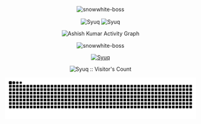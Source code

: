 <p align="center"><img src="https://github-readme-streak-stats.herokuapp.com/?user=Syuq&theme=black-ice&hide_border=true&stroke=0000&background=0D1117&ring=e05397&fire=e05397&currStreakLabel=e05397" alt="snowwhite-boss" /></p>

<p align="center"><img height="180em" src="https://github-readme-stats.vercel.app/api?username=Syuq&include_all_commits=true&hide_border=true&count_private=true&show_icons=true&theme=radical" alt="Syuq" align = "center"/>
<img height="180em" src="https://github-readme-stats.vercel.app/api/top-langs?username=Syuq&show_icons=true&locale=en&layout=compact&hide_border=true&theme=radical" alt="Syuq" align = "center"/></p>

<p align="center"<a href="#"><img alt="Ashish Kumar Activity Graph" src="https://activity-graph.herokuapp.com/graph?username=Syuq&bg_color=0D1117&color=e05397&line=e05397&point=FFFFFF&hide_border=true&" /></a></p>

<p align="center"><img height="180em" src="https://github-profile-summary-cards.vercel.app/api/cards/profile-details?username=Syuq&theme=github_dark" alt="snowwhite-boss" align = "center"/></p>

<p align="center"> <a href="https://github.com/Syuq"><img src="https://github-profile-trophy.vercel.app/?username=Syuq&margin-w=5&theme=radical" alt="Syuq" /></a></p>

<p align="center"><img src="https://profile-counter.glitch.me/{Syuq}/count.svg" alt="Syuq :: Visitor's Count" /></p>

<p align='center'><img src="https://github.com/Syuq/Syuq/blob/output/github-contribution-grid-snake.svg"></p>
